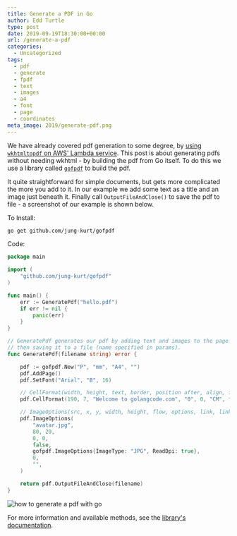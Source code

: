 ```yaml
---
title: Generate a PDF in Go
author: Edd Turtle
type: post
date: 2019-09-19T18:30:00+00:00
url: /generate-a-pdf
categories:
  - Uncategorized
tags:
  - pdf
  - generate
  - fpdf
  - text
  - images
  - a4
  - font
  - page
  - coordinates
meta_image: 2019/generate-pdf.png
---
```


We have already covered pdf generation to some degree, by [using `wkhtmltopdf` on AWS' Lambda service](/lambda-pdf-generator-from-s3/). This post is about generating pdfs without needing wkhtml - by building the pdf from Go itself. To do this we use a library called [`gofpdf`](https://github.com/jung-kurt/gofpdf) to build the pdf.

It quite straightforward for simple documents, but gets more complicated the more you add to it. In our example we add some text as a title and an image just beneath it. Finally call `OutputFileAndClose()` to save the pdf to file - a screenshot of our example is shown below.

To Install:

```bash
go get github.com/jung-kurt/gofpdf
```

Code:

```go
package main

import (
    "github.com/jung-kurt/gofpdf"
)

func main() {
    err := GeneratePdf("hello.pdf")
    if err != nil {
        panic(err)
    }
}

// GeneratePdf generates our pdf by adding text and images to the page
// then saving it to a file (name specified in params).
func GeneratePdf(filename string) error {

    pdf := gofpdf.New("P", "mm", "A4", "")
    pdf.AddPage()
    pdf.SetFont("Arial", "B", 16)

    // CellFormat(width, height, text, border, position after, align, fill, link, linkStr)
    pdf.CellFormat(190, 7, "Welcome to golangcode.com", "0", 0, "CM", false, 0, "")

    // ImageOptions(src, x, y, width, height, flow, options, link, linkStr)
    pdf.ImageOptions(
        "avatar.jpg",
        80, 20,
        0, 0,
        false,
        gofpdf.ImageOptions{ImageType: "JPG", ReadDpi: true},
        0,
        "",
    )

    return pdf.OutputFileAndClose(filename)
}
```

![how to generate a pdf with go](/img/2019/generate-pdf.png)

For more information and available methods, see the [library's documentation](https://godoc.org/github.com/jung-kurt/gofpdf).